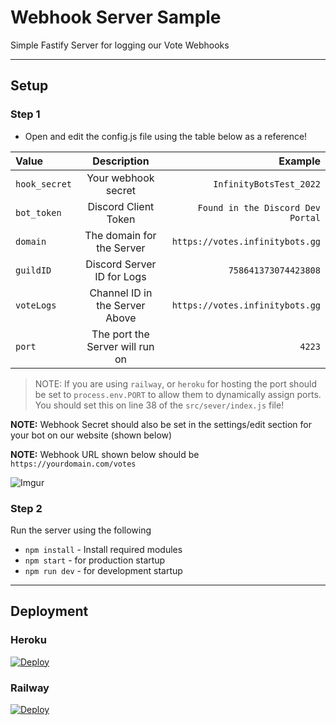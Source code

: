# Webhook Server Sample
Simple Fastify Server for logging our Vote Webhooks

---

## Setup

### Step 1
- Open and edit the config.js file using the table below as a reference!

| Value            | Description                        | Example                                 |
| :---             |                           :----:   |                                    ---: |
| `hook_secret`    | Your webhook secret                | `InfinityBotsTest_2022`                 |
| `bot_token`      | Discord Client Token               | `Found in the Discord Dev Portal`       |
| `domain`         | The domain for the Server          | `https://votes.infinitybots.gg`         |
| `guildID`        | Discord Server ID for Logs         | `758641373074423808`                    |
| `voteLogs`       | Channel ID in the Server Above     | `https://votes.infinitybots.gg`         |
| `port`           | The port the Server will run on    | `4223`                                  |

> NOTE: If you are using `railway`, or `heroku` for hosting the port should be set to `process.env.PORT` to allow them to dynamically assign ports. You should set this on line 38 of the `src/sever/index.js` file!  

**NOTE:** Webhook Secret should also be set in the settings/edit section for your bot on our website (shown below)

**NOTE:** Webhook URL shown below should be `https://yourdomain.com/votes`

![Imgur](https://i.imgur.com/QBHiQVC.png)

### Step 2 
Run the server using the following

- `npm install` - Install required modules
- `npm start` - for production startup
- `npm run dev` - for development startup

---

## Deployment

### Heroku
<a href="https://dashboard.heroku.com/new?template=https://github.com/InfinityBotList/Webhook-Server/tree/master">
  <img src="https://www.herokucdn.com/deploy/button.svg" alt="Deploy">
</a>

### Railway
<a href="https://railway.app/template/wZBSMc?referralCode=ca8amY">
  <img src="https://railway.app/button.svg" alt="Deploy">
</a>
